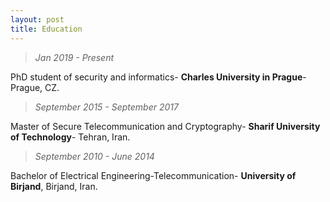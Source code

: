 ```yaml
---
layout: post
title: Education
---
```

  >  *Jan 2019 - Present*
  
  PhD student of security and informatics- **Charles University in Prague**- Prague, CZ.

  >  *September 2015 - September 2017*
  
  Master of Secure Telecommunication and Cryptography- **Sharif University of Technology**- Tehran, Iran.

  >  *September 2010 - June 2014*
  
  Bachelor of Electrical Engineering-Telecommunication- **University of Birjand**, Birjand, Iran.
